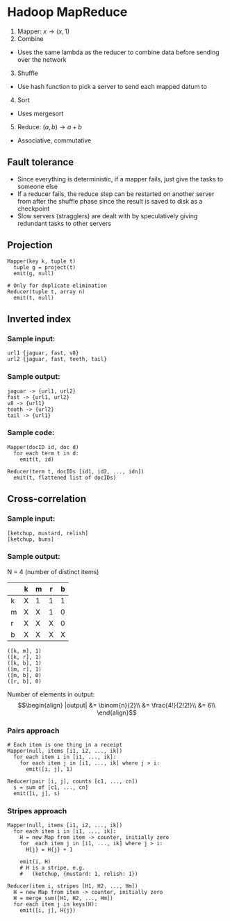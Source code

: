 # Hadoop MapReduce

1. Mapper: $x \rightarrow (x, 1)$
2. Combine
  - Uses the same lambda as the reducer to combine data before sending over the network
3. Shuffle
  - Use hash function to pick a server to send each mapped datum to
4. Sort
  - Uses mergesort
5. Reduce: $(a, b) \rightarrow a + b$
  - Associative, commutative

## Fault tolerance
- Since everything is deterministic, if a mapper fails, just give the tasks to someone else
- If a reducer fails, the reduce step can be restarted on another server from after the shuffle phase since the result is saved to disk as a checkpoint
- Slow servers (stragglers) are dealt with by speculatively giving redundant tasks to other servers

## Projection
```
Mapper(key k, tuple t)
  tuple g = project(t)
  emit(g, null)

# Only for duplicate elimination
Reducer(tuple t, array n)
  emit(t, null)
```

## Inverted index

### Sample input:
```
url1 {jaguar, fast, v8}
url2 {jaguar, fast, teeth, tail}
```

### Sample output:
```
jaguar -> {url1, url2}
fast -> {url1, url2}
v8 -> {url1}
tooth -> {url2}
tail -> {url1}
```

### Sample code:
```
Mapper(docID id, doc d)
  for each term t in d:
    emit(t, id)

Reducer(term t, docIDs [id1, id2, ..., idn])
  emit(t, flattened list of docIDs)
```

## Cross-correlation

### Sample input:
```
[ketchup, mustard, relish]
[ketchup, buns]
```

### Sample output:

N = 4 (number of distinct items)

| |k|m|r|b|
|-|-|-|-|-|
|k|X|1|1|1|
|m|X|X|1|0|
|r|X|X|X|0|
|b|X|X|X|X|

```
([k, m], 1)
([k, r], 1)
([k, b], 1)
([m, r], 1)
([m, b], 0)
([r, b], 0)
```

Number of elements in output:
$$\begin{align}
|output| &= \binom{n}{2}\\
&= \frac{4!}{2!2!}\\
&= 6\\
\end{align}$$

### Pairs approach
```
# Each item is one thing in a receipt
Mapper(null, items [i1, i2, ..., ik])
  for each item i in [i1, ..., ik]:
    for each item j in [i1, ..., ik] where j > i:
      emit([i, j], 1)

Reducer(pair [i, j], counts [c1, ..., cn])
  s = sum of [c1, ..., cn]
  emit([i, j], s)
```

### Stripes approach
```
Mapper(null, items [i1, i2, ..., ik])
  for each item i in [i1, ..., ik]:
    H = new Map from item -> counter, initially zero
    for  each item j in [i1, ..., ik] where j > i:
      H{j} = H{j} + 1

    emit(i, H)
    # H is a stripe, e.g.
    #   (ketchup, {mustard: 1, relish: 1})

Reducer(item i, stripes [H1, H2, ..., Hm])
  H = new Map from item -> counter, initially zero
  H = merge_sum([H1, H2, ..., Hm])
  for each item j in keys(H):
    emit([i, j], H{j})
```
